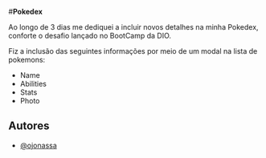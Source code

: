 #**Pokedex**

Ao longo de 3 dias me dediquei a incluir novos detalhes na minha Pokedex, conforte o desafio lançado no BootCamp da DIO. 

Fiz a inclusão das seguintes informações por meio de um modal na lista de pokemons:

+ Name
+ Abilities
+ Stats
+ Photo

## Autores

- [@ojonassa](https://github.com/ojonassa/)


